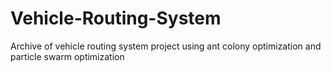 # Vehicle-Routing-System
Archive of vehicle routing system project using ant colony optimization and particle swarm optimization
